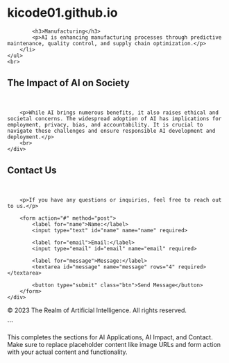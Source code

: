 # kicode01.github.io

            <h3>Manufacturing</h3>
            <p>AI is enhancing manufacturing processes through predictive maintenance, quality control, and supply chain optimization.</p>
        </li>
    </ul>
    <br>
</div>
</section>
<section class="ai-impact">
    <div class="container">
        <h2>The Impact of AI on Society</h2>
        <br>

        <p>While AI brings numerous benefits, it also raises ethical and societal concerns. The widespread adoption of AI has implications for employment, privacy, bias, and accountability. It is crucial to navigate these challenges and ensure responsible AI development and deployment.</p>
        <br>
    </div>
</section>
<section class="contact">
    <div class="container">
        <h2>Contact Us</h2>
        <br>

        <p>If you have any questions or inquiries, feel free to reach out to us.</p>

        <form action="#" method="post">
            <label for="name">Name:</label>
            <input type="text" id="name" name="name" required>

            <label for="email">Email:</label>
            <input type="email" id="email" name="email" required>

            <label for="message">Message:</label>
            <textarea id="message" name="message" rows="4" required></textarea>

            <button type="submit" class="btn">Send Message</button>
        </form>
    </div>
</section>
<footer>
    <div class="container">
        <p>&copy; 2023 The Realm of Artificial Intelligence. All rights reserved.</p>
    </div>
</footer>
</body>
</html>
```

This completes the sections for AI Applications, AI Impact, and Contact. Make sure to replace placeholder content like image URLs and form action with your actual content and functionality.
